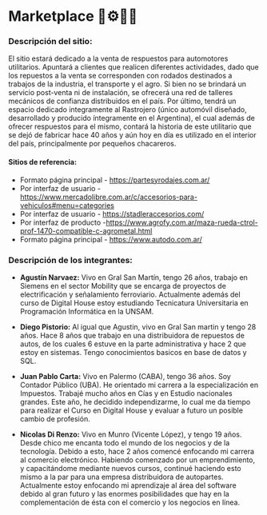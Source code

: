 # Marketplace :truck::gear::hammer::shopping_cart:

### Descripción del sitio:

El sitio estará dedicado a la venta de respuestos para automotores utilitarios. Apuntará a clientes que realicen diferentes actividades, dado que los repuestos a la venta se corresponden con rodados destinados a trabajos de la industria, el transporte y el agro. Si bien no se brindará un servicio post-venta ni de instalación, se ofrecerá una red de talleres mecánicos de confianza distribuidos en el país. 
Por último, tendrá un espacio dedicado integramente al Rastrojero (único automóvil diseñado, desarrollado y producido íntegramente en el Argentina), el cual además de ofrecer respuestos para el mismo, contará la historia de este utilitario que se dejó de fabricar hace 40 años y aún hoy en día es utilizado en el interior del país, principalmente por pequeños chacareros.  

#### Sitios de referencia:
* Formato página principal - https://partesyrodajes.com.ar/
* Por interfaz de usuario - https://www.mercadolibre.com.ar/c/accesorios-para-vehiculos#menu=categories
* Por interfaz de usuario - https://stadleraccesorios.com/
* Por interfaz de producto -https://www.agrofy.com.ar/maza-rueda-ctrol-prof-1470-compatible-c-agrometal.html
* Formato página principal - https://www.autodo.com.ar/

### Descripción de los integrantes:

* **Agustín Narvaez:**
Vivo en Gral San Martín, tengo 26 años, trabajo en Siemens en el sector Mobility que se encarga de proyectos de electrificación y señalamiento ferroviario. Actualmente además del curso de Digital House estoy estudiando Tecnicatura Universitaria en Programación Informática en la UNSAM.

* **Diego Pistorio:**
Al igual que Agustin, vivo en Gral San martin y tengo 28 años. Hace 8 años que trabajo en una distribuidora de repuestos de autos, de los cuales 6 estuve en la parte administrativa y hace 2 que estoy en sistemas. Tengo conocimientos basicos en base de datos y SQL.

* **Juan Pablo Carta:**
Vivo en Palermo (CABA), tengo 36 años. Soy Contador Público (UBA). He orientado mi carrera a la especialización en Impuestos. Trabajé mucho años en Cías y  en Estudio nacionales grandes. Este año, he decidido independizarme, lo cual me da tiempo para realizar el Curso en Digital House y evaluar a futuro un posible cambio de profesión.

* **Nicolas Di Renzo:**
Vivo en Munro (Vicente López), y tengo 19 años. Desde chico me encanta todo el mundo de los negocios y de la tecnología. Debido a esto, hace 2 años comencé enfocando mi carrera al comercio electrónico. Habiendo comenzado por un emprendimiento, y capacitándome mediante nuevos cursos, continué haciendo esto mismo a la par para una empresa distribuidora de autopartes. Actualmente estoy enfocando mi aprendizaje al área del software debido al gran futuro y las enormes posibilidades que hay en la complementación de ésta con el comercio y los negocios en línea.
<!-- Probando comentario -->

